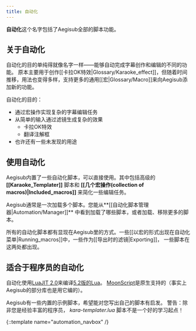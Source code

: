 ```yaml
---
title: 自动化
---
```


**自动化**这个名字包括了Aegisub全部的脚本功能。

## 关于自动化
自动化的目的单纯得就像名字一样——能够自动完成字幕创作和编辑的不同的功能。
原本主要用于创作[[卡拉OK特效|Glossary/Karaoke_effect]]，但随着时间推移，用法也变得多样，支持更多的通用[[宏|Glossary/Macro]]来向Aegisub添加新的功能。

自动化的目的：

* 通过宏操作实现复杂的字幕编辑任务
* 从简单的输入通过滤镜生成复杂的效果
  * 卡拉OK特效
  * 翻译注解框
* 也许还有一些未发现的用途

## 使用自动化
Aegisub内置了一些自动化脚本，可以直接使用。其中包括高级的 **[[Karaoke_Templater]]** 脚本和 **[[几个宏操作(collection of macros)|Included_macros]]** 来简化一些编辑任务。

Aegisub通常是一次加载多个脚本。您能从**[[自动化脚本管理器|Automation/Manager]]** 中看到加载了哪些脚本，或者加载、移除更多的脚本。

所有的自动化脚本都有显现在Aegisub里的方式。一些[[以宏的形式出现在自动化菜单|Running_macros]]中，一些作为[[导出时的滤镜|Exporting]]，
一些脚本在这两处都出现。

## 适合于程序员的自动化  ##
自动化使用[LuaJIT 2.0](http://luajit.org/)来编译[5.2版的Lua](http://www.lua.org/manual/5.2/)。
[MoonScript](http://www.moonscript.org)是原生支持的（事实上Aegisub的部分库也是用它编的）。

Aegisub有一些内置的示例脚本，希望能对您写出自己的脚本有启发。
警告：除非您是经验丰富的程序员， _kara-templater.lua_ 脚本不是一个好的学习起点！

{::template name="automation_navbox" /}
